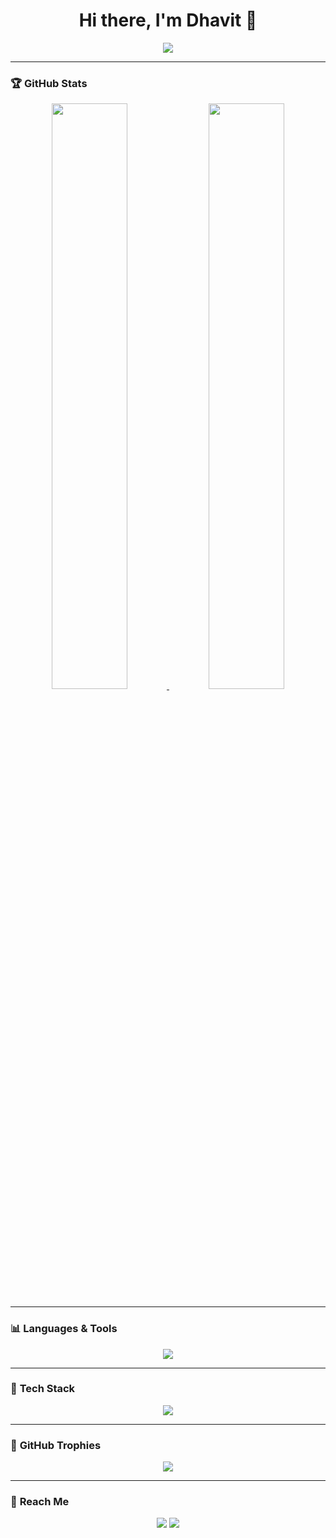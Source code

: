 <h1 align="center">Hi there, I'm Dhavit 👋</h1>
<p align="center">
  <a href="https://github.com/DhavitG">
    <img src="https://readme-typing-svg.demolab.com?font=Fira+Code&weight=500&size=22&duration=4000&pause=800&color=32CD32&center=true&vCenter=true&random=false&width=450&height=50&lines=🚀+Code.+Build.+Repeat.+; 🔥+Pushing+the+Limits.; 💡+Always+Learning.">
  </a>
</p>

---

### 🏆 **GitHub Stats**
<p align="center">
  <a href="https://github.com/DhavitG">
    <img width="49%" src="https://github-readme-stats.vercel.app/api?username=DhavitG&show_icons=true&theme=radical" />
    <img width="49%" src="https://streak-stats.demolab.com?user=DhavitG&theme=radical&hide_border=false" />
  </a>
</p>

---

### 📊 **Languages & Tools**
<p align="center">
  <a href="https://github.com/DhavitG">
    <img src="https://github-readme-stats.vercel.app/api/top-langs/?username=DhavitG&layout=compact&theme=radical" />
  </a>
</p>

---

### 🚀 **Tech Stack**
<p align="center">
  <img src="https://skillicons.dev/icons?i=python,tensorflow,pytorch,js,react,html,css,nodejs,mongodb,git,github,vscode" />
</p>

---

### 📜 **GitHub Trophies**
<p align="center">
  <a href="https://github.com/DhavitG">
    <img src="https://github-profile-trophy.vercel.app/?username=DhavitG&theme=radical&no-bg=true&no-frame=true" />
  </a>
</p>

---

### 💌 **Reach Me**
<p align="center">
  <a href="https://www.linkedin.com/in/dhavit-gandhi"><img src="https://img.shields.io/badge/LinkedIn-0077B5?style=for-the-badge&logo=linkedin&logoColor=white"/></a>
  <a href="mailto:gdhavit@gmail.com"><img src="https://img.shields.io/badge/Gmail-D14836?style=for-the-badge&logo=gmail&logoColor=white"/></a>
</p>
